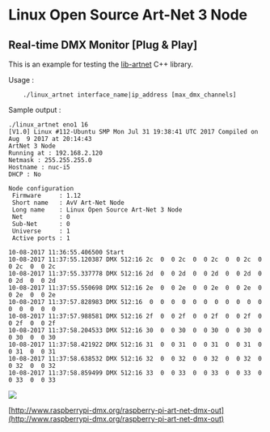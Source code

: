 # Linux Open Source Art-Net 3 Node #
## Real-time DMX Monitor [Plug & Play] ##

This is an example for testing the [lib-artnet](https://github.com/vanvught/rpidmx512/tree/master/lib-artnet) C++ library.

Usage :

		./linux_artnet interface_name|ip_address [max_dmx_channels]

Sample output :

    ./linux_artnet eno1 16
	[V1.0] Linux #112-Ubuntu SMP Mon Jul 31 19:38:41 UTC 2017 Compiled on Aug  9 2017 at 20:14:43
	ArtNet 3 Node
	Running at : 192.168.2.120
	Netmask : 255.255.255.0
	Hostname : nuc-i5
	DHCP : No
	
	Node configuration
	 Firmware     : 1.12
	 Short name   : AvV Art-Net Node
	 Long name    : Linux Open Source Art-Net 3 Node
	 Net          : 0
	 Sub-Net      : 0
	 Universe     : 1
	 Active ports : 1
	
	10-08-2017 11:36:55.406500 Start
	10-08-2017 11:37:55.120387 DMX 512:16 2c  0  0 2c  0  0 2c  0  0 2c  0  0 2c  0  0 2c
	10-08-2017 11:37:55.337778 DMX 512:16 2d  0  0 2d  0  0 2d  0  0 2d  0  0 2d  0  0 2d
	10-08-2017 11:37:55.550698 DMX 512:16 2e  0  0 2e  0  0 2e  0  0 2e  0  0 2e  0  0 2e
	10-08-2017 11:37:57.828983 DMX 512:16  0  0  0  0  0  0  0  0  0  0  0  0  0  0  0  0
	10-08-2017 11:37:57.988581 DMX 512:16 2f  0  0 2f  0  0 2f  0  0 2f  0  0 2f  0  0 2f
	10-08-2017 11:37:58.204533 DMX 512:16 30  0  0 30  0  0 30  0  0 30  0  0 30  0  0 30
	10-08-2017 11:37:58.421922 DMX 512:16 31  0  0 31  0  0 31  0  0 31  0  0 31  0  0 31
	10-08-2017 11:37:58.638532 DMX 512:16 32  0  0 32  0  0 32  0  0 32  0  0 32  0  0 32
	10-08-2017 11:37:58.859499 DMX 512:16 33  0  0 33  0  0 33  0  0 33  0  0 33  0  0 33


<img src="https://raw.githubusercontent.com/vanvught/rpidmx512/master/linux_artnet/DMX-Workshop.png" />

[http://www.raspberrypi-dmx.org/raspberry-pi-art-net-dmx-out](http://www.raspberrypi-dmx.org/raspberry-pi-art-net-dmx-out)